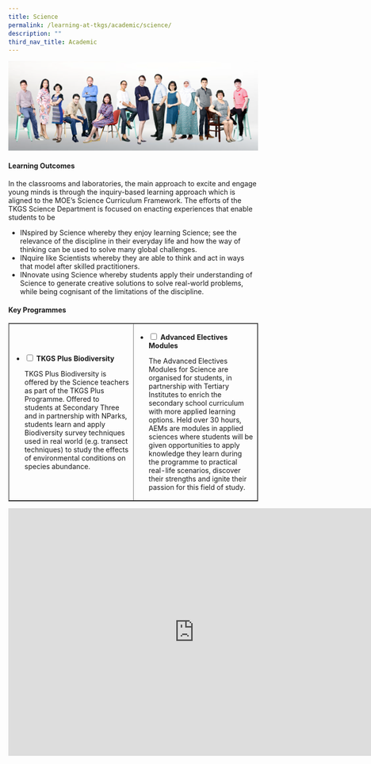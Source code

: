 ```yaml
---
title: Science
permalink: /learning-at-tkgs/academic/science/
description: ""
third_nav_title: Academic
---
```

<img src="/images/sci.png">
<h4><strong>Learning Outcomes</strong></h4>
<p>In the classrooms and laboratories, the main approach to excite and engage young minds is through the inquiry-based learning approach which is aligned to the MOE&rsquo;s Science Curriculum Framework. The efforts of the TKGS Science Department is focused on enacting experiences that enable students to be&nbsp;</p>
<ul>
<li>INspired by Science whereby they enjoy learning Science; see the relevance of the discipline in their everyday life and how the way of thinking can be used to solve many global challenges.</li>
<li>INquire like Scientists whereby they are able to think and act in ways that model after skilled practitioners.&nbsp;</li>
<li>INnovate using Science whereby students apply their understanding of Science to generate creative solutions to solve real-world problems, while being cognisant of the limitations of the discipline.&nbsp;</li>
</ul>
<h4><strong>Key Programmes</strong></h4>
<table style="border-collapse: collapse; width: 100%;" border="1">
<tbody>
<tr>
<td style="width: 50%;">
<ul class="jekyllcodex_accordion">
<li><strong><input id="accordion1" type="checkbox" /> <label for="accordion1">TKGS Plus Biodiversity</label></strong>
<p>TKGS Plus Biodiversity is offered by the Science teachers as part of the TKGS Plus Programme. Offered to students at Secondary Three and in partnership with NParks, students learn and apply Biodiversity survey techniques used in real world (e.g. transect techniques) to study the effects of environmental conditions on species abundance.&nbsp;</p>
</li>
</ul>
</td>
<td style="width: 50%;">
<ul class="jekyllcodex_accordion">
<li><strong><input id="accordion2" type="checkbox" /> <label for="accordion2">Advanced Electives Modules</label></strong>
<p>The Advanced Electives Modules for Science are organised for students, in partnership with Tertiary Institutes to enrich the secondary school curriculum with more applied learning options. Held over 30 hours, AEMs are modules in applied sciences where students will be given opportunities to apply knowledge they learn during the programme to practical real-life scenarios, discover their strengths and ignite their passion for this field of study.</p>
</li>
</ul>
</td>
</tr>
</tbody>
</table>
<iframe src="https://docs.google.com/presentation/d/e/2PACX-1vSUcskXt75bfukACe6Yzos6BuKe5jo8jzfsv1WfhtGjfdvgm7YVFEQS2NJ6rPQqlvg4Vbmx4gBi_lFr/embed?start=false&loop=false&delayms=10000" frameborder="0" width="750" height="500" allowfullscreen="true"></iframe>